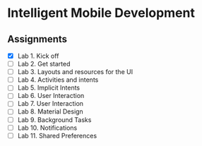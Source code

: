 # Intelligent Mobile Development

## Assignments

- [x] Lab 1. Kick off
- [ ] Lab 2. Get started
- [ ] Lab 3. Layouts and resources for the UI
- [ ] Lab 4. Activities and intents
- [ ] Lab 5. Implicit Intents
- [ ] Lab 6. User Interaction
- [ ] Lab 7. User Interaction
- [ ] Lab 8. Material Design
- [ ] Lab 9. Background Tasks
- [ ] Lab 10. Notifications
- [ ] Lab 11. Shared Preferences